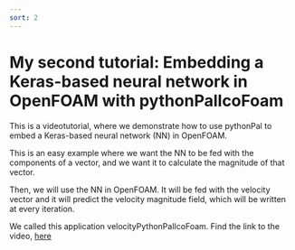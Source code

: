 ```yaml
---
sort: 2
---
```


# My second tutorial: Embedding a Keras-based neural network in OpenFOAM with pythonPalIcoFoam

This is a videotutorial, where we demonstrate how to use pythonPal to embed a Keras-based neural network (NN) in OpenFOAM.

This is an easy example where we want the NN to be fed with the components of a vector, and we want it to calculate the magnitude of that vector.

Then, we will use the NN in OpenFOAM. It will be fed with the velocity vector and it will predict the velocity magnitude field, which will be written at every iteration.

We called this application velocityPythonPalIcoFoam. Find the link to the video, [here](https://tinyurl.com/EmbeddingNNWithPythonPal)